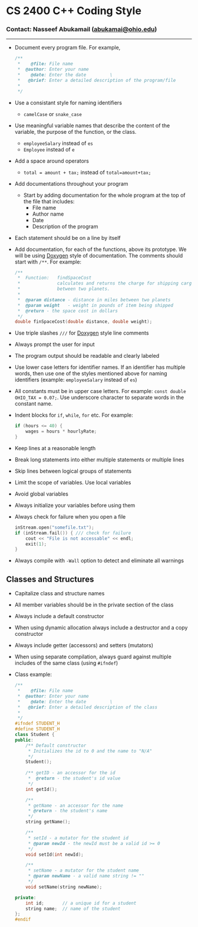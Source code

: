  # CS 2400 C++ Coding Style
 ### Contact: Nasseef Abukamail (abukamai@ohio.edu)

---

* Document every program file. For example,
  ```cpp
  /**
   *    @file: File name
   *  @author: Enter your name
   *    @date: Enter the date         \
   *   @brief: Enter a detailed description of the program/file
   *  
   */
   ```

* Use a consistant style for naming identifiers
  * ```camelCase``` or ```snake_case```
* Use meaningful variable names that describe the content of the variable, the purpose of the function, or the class.
  * ```employeeSalary``` instead of ```es```
  * ```Employee``` instead of ```e```
* Add a space around operators
  * ```total = amount + tax;``` instead of ```total=amount+tax;```
* Add documentations throughout your program
  * Start by adding documentation for the whole program at the top of the file that includes:
    * File name
    * Author name
    * Date
    * Description of the program
* Each statement should be on a line by itself
* Add documentation, for each of the functions, above its prototype. We will be using [Doxygen](http://www.doxygen.nl/manual/docblocks.html) style of documentation. The comments should start with `/**`.  For example:

  ```cpp
  /**
   *  Function:   findSpaceCost
   *              calculates and returns the charge for shipping cargo
   *              between two planets.
   *
   *  @param distance - distance in miles between two planets
   *  @param weight   - weight in pounds of item being shipped
   *  @return - the space cost in dollars
   */
  double finSpaceCost(double distance, double weight);

  ```

* Use triple slashes `///` for [Doxygen](http://www.doxygen.nl/manual/docblocks.html) style line comments
* Always prompt the user for input
* The program output should be readable and clearly labeled
* Use lower case letters for identifier names. If an identifier has multiple words, then use one of the styles mentioned above for naming identifiers (example: ```employeeSalary``` instead of ```es```)
* All constants must be in upper case letters. For example: ```const double OHIO_TAX = 0.07;```. Use underscore character to separate words in the constant name.
* Indent blocks for ```if```, ```while```, ```for``` etc. For example:

  ```cpp
  if (hours <= 40) {
      wages = hours * hourlyRate;
  }
  ```

* Keep lines at a reasonable length
* Break long statements into either multiple statements or multiple lines
* Skip lines between logical groups of statements
* Limit the scope of variables. Use local variables
* Avoid global variables
* Always initialize your variables before using them
* Always check for failure when you open a file

  ```cpp
  inStream.open("somefile.txt");
  if (inStream.fail()) { /// check for failure
      cout << "File is not accessable" << endl;
      exit(1);
  }
  ```
    
* Always compile with ```-Wall``` option to detect and eliminate all warnings

## Classes and Structures

* Capitalize class and structure names
* All member variables should be in the private section of the class
* Always include a default constructor
* When using dynamic allocation always include a destructor and a copy constructor
* Always include getter (accessors) and setters (mutators)
* When using separate compilation, always guard against multiple includes of the same class (using `#ifndef`)
* Class example:

  ```cpp
  /**
   *    @file: File name
   *  @author: Enter your name
   *    @date: Enter the date         \
   *   @brief: Enter a detailed description of the class
   *  
   */
  #ifndef STUDENT_H
  #define STUDENT_H
  class Student {
  public:
      /** Default constructor
       * Initializes the id to 0 and the name to "N/A"
       */
      Student();
      
      /** getID - an accessor for the id
       *  @return - the student's id value
       */  
      int getId();

      /**
       * getName - an accessor for the name
       * @return - the student's name
       */ 
      string getName();

      /**
       * setId - a mutator for the student id
       * @param newId - the newId must be a valid id >= 0
       */ 
      void setId(int newId);

      /**
       * setName - a mutator for the student name
       * @param newName - a valid name string != ""
       */
      void setName(string newName);

  private:
      int id;       // a unique id for a student
      string name;  // name of the student
  };
  #endif
  ```
